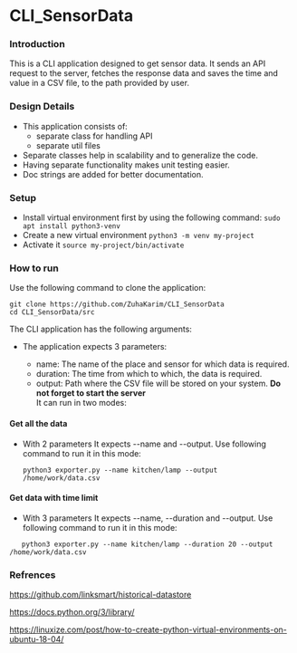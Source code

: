 # CLI_SensorData

### Introduction
This is a CLI application designed to get sensor data. It sends an API request to the server, fetches the response data and saves the time and value in a CSV file, to the path provided by user.

### Design Details
 * This application consists of:
    * separate class for handling API
    * separate util files
 * Separate classes help in scalability and to generalize the code.
 * Having separate functionality makes unit testing easier.
 * Doc strings are added for better documentation.

### Setup
* Install virtual environment first by using the following command:
 ``` sudo apt install python3-venv ``` 
 * Create a new virtual environment
 ``` python3 -m venv my-project  ``` 
 * Activate it 
 ``` source my-project/bin/activate ``` 

### How to run

Use the following command to clone the application:    
```
git clone https://github.com/ZuhaKarim/CLI_SensorData
cd CLI_SensorData/src

```

The CLI application has the following arguments:
* The application expects 3 parameters:
  
  * name:
  The name of the place and sensor for which data is required.
   * duration:
   The time from which to which, the data is required.
   * output:
   Path where the CSV file will be stored on your system.
   **Do not forget to start the server**   
It can run in two modes:
#### Get all the data
 * With 2 parameters
   It expects --name and --output. Use following command to run it in this mode:
   ```
   python3 exporter.py --name kitchen/lamp --output /home/work/data.csv
   
   ```
#### Get data with time limit
 * With 3 parameters
   It expects --name, --duration and --output. Use following command to run it in this mode:
```
   python3 exporter.py --name kitchen/lamp --duration 20 --output /home/work/data.csv 

```
### Refrences
https://github.com/linksmart/historical-datastore

https://docs.python.org/3/library/

https://linuxize.com/post/how-to-create-python-virtual-environments-on-ubuntu-18-04/
 
 

